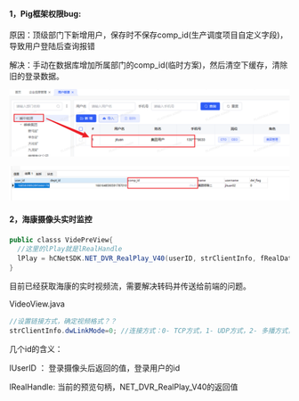 #### 1，Pig框架权限bug: 

原因：顶级部门下新增用户，保存时不保存comp_id(生产调度项目自定义字段)，导致用户登陆后查询报错

 解决：手动在数据库增加所属部门的comp_id(临时方案)，然后清空下缓存，清除旧的登录数据。

![1687245168365](note-images/1687245168365.png)

![1690770762033](note-images/1690770762033.png)



#### 2，海康摄像头实时监控

  ```java
public classs VidePreView{
	//这里的lPlay就是lRealHandle
    lPlay = hCNetSDK.NET_DVR_RealPlay_V40(userID, strClientInfo, fRealDataCallBack , null);    
}
  ```

目前已经获取海康的实时视频流，需要解决转码并传送给前端的问题。

VideoView.java

```java
//设置链接方式，确定视频格式？？
strClientInfo.dwLinkMode=0; //连接方式：0- TCP方式，1- UDP方式，2- 多播方式，3- RTP方式，4- RTP/RTSP，5- RTP/HTTP，6- HRUDP（可靠传输） ，7- RTSP/HTTPS，8- NPQ
```

几个id的含义：

lUserID ： 登录摄像头后返回的值，登录用户的id

lRealHandle: 当前的预览句柄，NET_DVR_RealPlay_V40的返回值 

